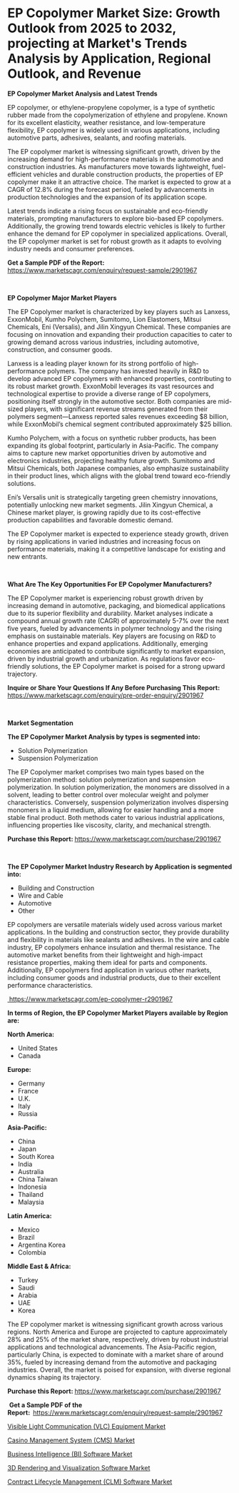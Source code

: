 <p><h1>EP Copolymer Market Size: Growth Outlook from 2025 to 2032, projecting at Market's Trends Analysis by Application, Regional Outlook, and Revenue</h1></p><p><strong>EP Copolymer Market Analysis and Latest Trends</strong></p>
<p><p>EP copolymer, or ethylene-propylene copolymer, is a type of synthetic rubber made from the copolymerization of ethylene and propylene. Known for its excellent elasticity, weather resistance, and low-temperature flexibility, EP copolymer is widely used in various applications, including automotive parts, adhesives, sealants, and roofing materials.</p><p>The EP copolymer market is witnessing significant growth, driven by the increasing demand for high-performance materials in the automotive and construction industries. As manufacturers move towards lightweight, fuel-efficient vehicles and durable construction products, the properties of EP copolymer make it an attractive choice. The market is expected to grow at a CAGR of 12.8% during the forecast period, fueled by advancements in production technologies and the expansion of its application scope.</p><p>Latest trends indicate a rising focus on sustainable and eco-friendly materials, prompting manufacturers to explore bio-based EP copolymers. Additionally, the growing trend towards electric vehicles is likely to further enhance the demand for EP copolymer in specialized applications. Overall, the EP copolymer market is set for robust growth as it adapts to evolving industry needs and consumer preferences.</p></p>
<p><strong>Get a Sample PDF of the Report:&nbsp;</strong> <a href="https://www.marketscagr.com/enquiry/request-sample/2901967?utm_campaign=1901&utm_medium=2&utm_source=Github&utm_content=ia&utm_term=11032025&utm_id=ep-copolymer">https://www.marketscagr.com/enquiry/request-sample/2901967</a></p>
<p>&nbsp;</p>
<p><strong>EP Copolymer Major Market Players</strong></p>
<p><p>The EP Copolymer market is characterized by key players such as Lanxess, ExxonMobil, Kumho Polychem, Sumitomo, Lion Elastomers, Mitsui Chemicals, Eni (Versalis), and Jilin Xingyun Chemical. These companies are focusing on innovation and expanding their production capacities to cater to growing demand across various industries, including automotive, construction, and consumer goods.</p><p>Lanxess is a leading player known for its strong portfolio of high-performance polymers. The company has invested heavily in R&D to develop advanced EP copolymers with enhanced properties, contributing to its robust market growth. ExxonMobil leverages its vast resources and technological expertise to provide a diverse range of EP copolymers, positioning itself strongly in the automotive sector. Both companies are mid-sized players, with significant revenue streams generated from their polymers segment—Lanxess reported sales revenues exceeding $8 billion, while ExxonMobil’s chemical segment contributed approximately $25 billion.</p><p>Kumho Polychem, with a focus on synthetic rubber products, has been expanding its global footprint, particularly in Asia-Pacific. The company aims to capture new market opportunities driven by automotive and electronics industries, projecting healthy future growth. Sumitomo and Mitsui Chemicals, both Japanese companies, also emphasize sustainability in their product lines, which aligns with the global trend toward eco-friendly solutions.</p><p>Eni’s Versalis unit is strategically targeting green chemistry innovations, potentially unlocking new market segments. Jilin Xingyun Chemical, a Chinese market player, is growing rapidly due to its cost-effective production capabilities and favorable domestic demand.</p><p>The EP Copolymer market is expected to experience steady growth, driven by rising applications in varied industries and increasing focus on performance materials, making it a competitive landscape for existing and new entrants.</p></p>
<p>&nbsp;</p>
<p><strong>What Are The Key Opportunities For EP Copolymer Manufacturers?</strong></p>
<p><p>The EP Copolymer market is experiencing robust growth driven by increasing demand in automotive, packaging, and biomedical applications due to its superior flexibility and durability. Market analyses indicate a compound annual growth rate (CAGR) of approximately 5-7% over the next five years, fueled by advancements in polymer technology and the rising emphasis on sustainable materials. Key players are focusing on R&D to enhance properties and expand applications. Additionally, emerging economies are anticipated to contribute significantly to market expansion, driven by industrial growth and urbanization. As regulations favor eco-friendly solutions, the EP Copolymer market is poised for a strong upward trajectory.</p></p>
<p><strong>Inquire or Share Your Questions If Any Before Purchasing This Report:</strong> <a href="https://www.marketscagr.com/enquiry/pre-order-enquiry/2901967?utm_campaign=1901&utm_medium=2&utm_source=Github&utm_content=ia&utm_term=11032025&utm_id=ep-copolymer">https://www.marketscagr.com/enquiry/pre-order-enquiry/2901967</a></p>
<p>&nbsp;</p>
<p><strong>Market Segmentation</strong></p>
<p><strong>The EP Copolymer Market Analysis by types is segmented into:</strong></p>
<p><ul><li>Solution Polymerization</li><li>Suspension Polymerization</li></ul></p>
<p><p>The EP Copolymer market comprises two main types based on the polymerization method: solution polymerization and suspension polymerization. In solution polymerization, the monomers are dissolved in a solvent, leading to better control over molecular weight and polymer characteristics. Conversely, suspension polymerization involves dispersing monomers in a liquid medium, allowing for easier handling and a more stable final product. Both methods cater to various industrial applications, influencing properties like viscosity, clarity, and mechanical strength.</p></p>
<p><strong>Purchase this Report:&nbsp;</strong><a href="https://www.marketscagr.com/purchase/2901967?utm_campaign=1901&utm_medium=2&utm_source=Github&utm_content=ia&utm_term=11032025&utm_id=ep-copolymer">https://www.marketscagr.com/purchase/2901967</a></p>
<p>&nbsp;</p>
<p><strong>The EP Copolymer Market Industry Research by Application is segmented into:</strong></p>
<p><ul><li>Building and Construction</li><li>Wire and Cable</li><li>Automotive</li><li>Other</li></ul></p>
<p><p>EP copolymers are versatile materials widely used across various market applications. In the building and construction sector, they provide durability and flexibility in materials like sealants and adhesives. In the wire and cable industry, EP copolymers enhance insulation and thermal resistance. The automotive market benefits from their lightweight and high-impact resistance properties, making them ideal for parts and components. Additionally, EP copolymers find application in various other markets, including consumer goods and industrial products, due to their excellent performance characteristics.</p></p>
<p><a href="https://www.marketscagr.com/ep-copolymer-r2901967?utm_campaign=1901&utm_medium=2&utm_source=Github&utm_content=ia&utm_term=11032025&utm_id=ep-copolymer">&nbsp;https://www.marketscagr.com/ep-copolymer-r2901967</a></p>
<p><strong>In terms of Region, the EP Copolymer Market Players available by Region are:</strong></p>
<p>
    <p> <strong> North America: </strong>
        <ul>
            <li>United States</li>
            <li>Canada</li>
        </ul>
        </p> 
    <p> <strong> Europe: </strong>
        <ul>
            <li>Germany</li>
            <li>France</li>
            <li>U.K.</li>
            <li>Italy</li>
            <li>Russia</li>
        </ul>
        </p> 
    <p> <strong> Asia-Pacific: </strong>
        <ul>
            <li>China</li>
            <li>Japan</li>
            <li>South Korea</li>
            <li>India</li>
            <li>Australia</li>
            <li>China Taiwan</li>
            <li>Indonesia</li>
            <li>Thailand</li>
            <li>Malaysia</li>
        </ul>
        </p> 
    <p> <strong> Latin America: </strong>
        <ul>
            <li>Mexico</li>
            <li>Brazil</li>
            <li>Argentina Korea</li>
            <li>Colombia</li>
        </ul>
        </p> 
    <p> <strong> Middle East & Africa: </strong>
        <ul>
            <li>Turkey</li>
            <li>Saudi</li>
            <li>Arabia</li>
            <li>UAE</li>
            <li>Korea</li>
        </ul>
    </p>
    </p>
<p><p>The EP copolymer market is witnessing significant growth across various regions. North America and Europe are projected to capture approximately 28% and 25% of the market share, respectively, driven by robust industrial applications and technological advancements. The Asia-Pacific region, particularly China, is expected to dominate with a market share of around 35%, fueled by increasing demand from the automotive and packaging industries. Overall, the market is poised for expansion, with diverse regional dynamics shaping its trajectory.</p></p>
<p><strong>Purchase this Report: </strong><a href="https://www.marketscagr.com/purchase/2901967?utm_campaign=1901&utm_medium=2&utm_source=Github&utm_content=ia&utm_term=11032025&utm_id=ep-copolymer">https://www.marketscagr.com/purchase/2901967</a></p>
<p>&nbsp;<strong>Get a Sample PDF of the Report:&nbsp;&nbsp;</strong><a href="https://www.marketscagr.com/enquiry/request-sample/2901967?utm_campaign=1901&utm_medium=2&utm_source=Github&utm_content=ia&utm_term=11032025&utm_id=ep-copolymer">https://www.marketscagr.com/enquiry/request-sample/2901967</a></p>
<p><strong></strong></p>
<p><p><a href="https://github.com/miottaredlin79/Market-Research-Report-List-1/blob/main/visible-light-communication-vlc-equipment-market.md?utm_campaign=1901&utm_medium=2&utm_source=Github&utm_content=ia&utm_term=11032025&utm_id=ep-copolymer">Visible Light Communication (VLC) Equipment Market</a></p><p><a href="https://github.com/nacrehuipie/Market-Research-Report-List-1/blob/main/casino-management-system-cms-market.md?utm_campaign=1901&utm_medium=2&utm_source=Github&utm_content=ia&utm_term=11032025&utm_id=ep-copolymer">Casino Management System (CMS) Market</a></p><p><a href="https://github.com/wynonachirei9/Market-Research-Report-List-1/blob/main/business-intelligence-bi-software-market.md?utm_campaign=1901&utm_medium=2&utm_source=Github&utm_content=ia&utm_term=11032025&utm_id=ep-copolymer">Business Intelligence (BI) Software Market</a></p><p><a href="https://github.com/ugurgyuri/Market-Research-Report-List-1/blob/main/3d-rendering-and-visualization-software-market.md?utm_campaign=1901&utm_medium=2&utm_source=Github&utm_content=ia&utm_term=11032025&utm_id=ep-copolymer">3D Rendering and Visualization Software Market</a></p><p><a href="https://github.com/merkinedry7b/Market-Research-Report-List-1/blob/main/contract-lifecycle-management-clm-software-market.md?utm_campaign=1901&utm_medium=2&utm_source=Github&utm_content=ia&utm_term=11032025&utm_id=ep-copolymer">Contract Lifecycle Management (CLM) Software Market</a></p></p>